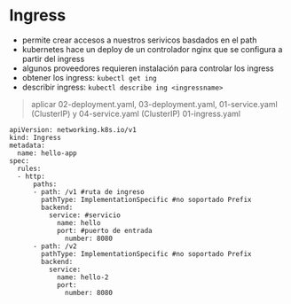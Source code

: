 # Ingress
- permite crear accesos a nuestros serivicos basdados en el path
- kubernetes hace un deploy de un controlador nginx que se configura a partir del ingress
- algunos proveedores requieren instalación para controlar los ingress
- obtener los ingress: `kubectl get ing`
- describir ingress: `kubectl describe ing <ingressname>`
> aplicar 02-deployment.yaml, 03-deployment.yaml, 01-service.yaml (ClusterIP) y 04-service.yaml (ClusterIP)
> 01-ingress.yaml
~~~
apiVersion: networking.k8s.io/v1
kind: Ingress
metadata:
  name: hello-app
spec:
  rules:
  - http:
      paths:
      - path: /v1 #ruta de ingreso
        pathType: ImplementationSpecific #no soportado Prefix
        backend:
          service: #servicio
            name: hello
            port: #puerto de entrada
              number: 8080
      - path: /v2
        pathType: ImplementationSpecific #no soportado Prefix
        backend:
          service:
            name: hello-2
            port:
              number: 8080
~~~